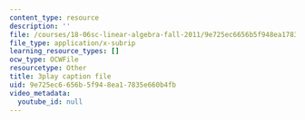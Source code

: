 ```yaml
---
content_type: resource
description: ''
file: /courses/18-06sc-linear-algebra-fall-2011/9e725ec6656b5f948ea17835e660b4fb_QuZL5IKpO_U.vtt
file_type: application/x-subrip
learning_resource_types: []
ocw_type: OCWFile
resourcetype: Other
title: 3play caption file
uid: 9e725ec6-656b-5f94-8ea1-7835e660b4fb
video_metadata:
  youtube_id: null
---
```

